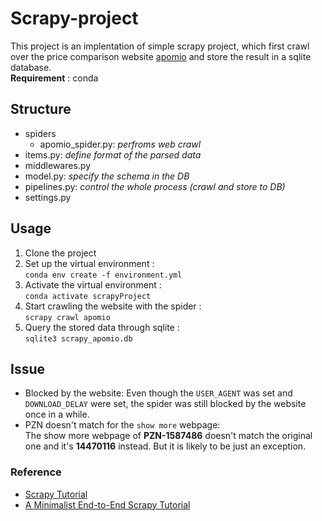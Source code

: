 # Scrapy-project
This project is an implentation of simple scrapy project, which first crawl over the price comparison website [apomio](https://www.apomio.de) and store the result in a sqlite database.\
**Requirement** : conda
## Structure
- spiders
  - apomio_spider.py: *perfroms web crawl*
- items.py: *define format of the parsed data*
- middlewares.py
- model.py: *specify the schema in the DB*
- pipelines.py: *control the whole process (crawl and store to DB)*
- settings.py
## Usage
1. Clone the project
2. Set up the virtual environment :\
  `conda env create -f environment.yml`
3. Activate the virtual environment :\
  `conda activate scrapyProject`
4. Start crawling the website with the spider :\
  `scrapy crawl apomio`
5. Query the stored data through sqlite :\
  `sqlite3 scrapy_apomio.db`
## Issue
- Blocked by the website: Even though the `USER_AGENT` was set and `DOWNLOAD_DELAY` were set, the spider was still blocked by the website once in a while.
- PZN doesn't match for the `show more` webpage: \
  The show more webpage of **PZN-1587486** doesn't match the original one and it's **14470116** instead. But it is likely to be just an exception.
### Reference
- [Scrapy Tutorial](https://docs.scrapy.org/en/latest/intro/tutorial.html)
- [A Minimalist End-to-End Scrapy Tutorial](https://towardsdatascience.com/a-minimalist-end-to-end-scrapy-tutorial-part-i-11e350bcdec0)
